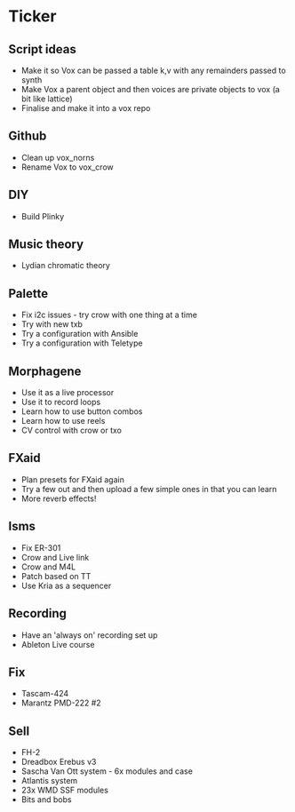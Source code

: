 # Ticker

## Script ideas
- Make it so Vox can be passed a table k,v with any remainders passed to synth
- Make Vox a parent object and then voices are private objects to vox (a bit like lattice)
- Finalise and make it into a vox repo

## Github
- Clean up vox_norns
- Rename Vox to vox_crow

## DIY
- Build Plinky

## Music theory
- Lydian chromatic theory

## Palette
- Fix i2c issues - try crow with one thing at a time
- Try with new txb
- Try a configuration with Ansible
- Try a configuration with Teletype

## Morphagene
- Use it as a live processor
- Use it to record loops
- Learn how to use button combos
- Learn how to use reels
- CV control with crow or txo

## FXaid
- Plan presets for FXaid again 
- Try a few out and then upload a few simple ones in that you can learn 
- More reverb effects! 

## Isms
- Fix ER-301
- Crow and Live link
- Crow and M4L
- Patch based on TT
- Use Kria as a sequencer

## Recording
- Have an 'always on' recording set up
- Ableton Live course

## Fix
- Tascam-424
- Marantz PMD-222 #2

## Sell
- FH-2
- Dreadbox Erebus v3
- Sascha Van Ott system - 6x modules and case
- Atlantis system
- 23x WMD SSF modules
- Bits and bobs
